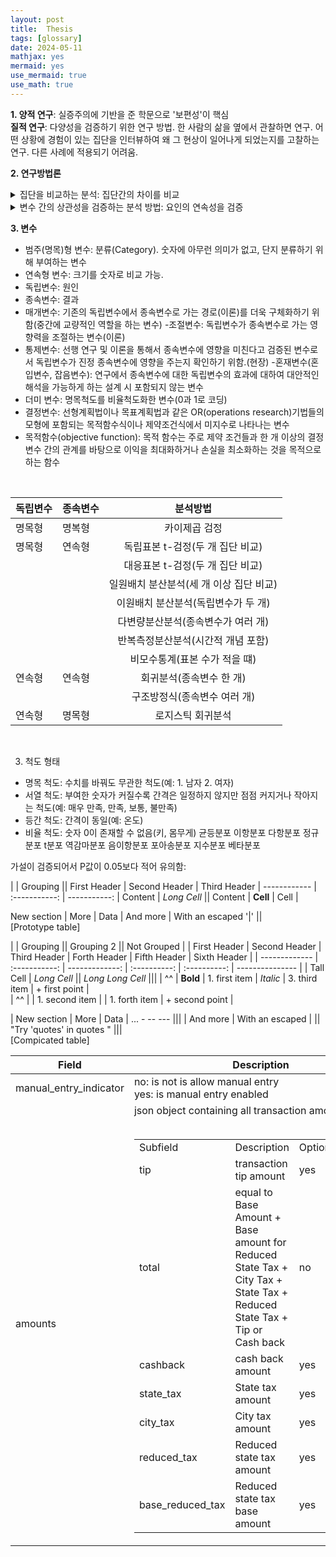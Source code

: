 ```yaml
---
layout: post
title:  Thesis
tags: [glossary]
date: 2024-05-11
mathjax: yes
mermaid: yes
use_mermaid: true
use_math: true
---
```


**1. 양적 연구**: 실증주의에 기반을 준 학문으로 '보편성'이 핵심  
**질적 연구**: 다양성을 검증하기 위한 연구 방법. 한 사람의 삶을 옆에서 관찰하면 연구. 어떤 상황에 경험이 있는 집단을 인터뷰하여 왜 그 현상이 일어나게 되었는지를 고찰하는 연구. 다른 사례에 적용되기 어려움.

**2. 연구방법론**
<details>
<summary>집단을 비교하는 분석: 집단간의 차이를 비교</summary>

- 카이검증(교차분석): 독립변수와 종속변수가 둘 다 명목(범주)형 자료일 때 사용. 집단 간 비율 비교.  
  - $\chi^2$  \[카이스퀘어(Chi-squared); 카이제곱\]  
  - $\chi^2$-distribution: 카이자승분포 \[squre brackets\]
- t-test: 독립변수가 명목형 자료이지만, 종속변수는 연속형 자료일 때 사용.  
  - 두 집단 간 평균 비교(2 집단만 가능)  
  - t검증, 차이검증
- ANOVA(Analysis of Variance): 독립변수가 명목형 자료이지만, 종속변수는 연속형 자료일 때 사용.  
  - 여러 집단 간 평균 비교(3 집단 이상 가능)  
  - 변량분석
</details>

<details> 
<summary>변수 간의 상관성을 검증하는 분석 방법: 요인의 연속성을 검증</summary>

- 상관관계 분석(Correlation Analysis): 독립변수와 종속변수가 모두 연속형 자료일 때 사용.
  - 변수 간의 관계성 검증.
  - r(상관계수): 변수간의 관련성 정도
- 회귀분석(Regression Analysis): 독립변수와 종속변수가 모두 연속형 자료일 때 사용. 변수 간의 연속성에 따른 인과관계를 확인.  
  - 단순회귀분석: 1 개의 연속형 독립면수와 1 개의 연속형 종속변수로 진행하는 분석.  
  - 다중회귀분석: 여향을 미치는 여러 변수 주에서 어떤 변수가 가장 많은 영향력을 미치는지를 검증하는 분석
  - 로지스틱 회귀분석: 독립변수가 연속형이고, 종속변수가 명목형 자료일 때 사용.
</details>

**3. 변수**
- 범주(명목)형 변수: 분류(Category). 숫자에 아무런 의미가 없고, 단지 분류하기 위해 부여하는 변수
- 연속형 변수: 크기를 숫자로 비교 가능. 
- 독립변수: 원인
- 종속변수: 결과
- 매개변수: 기존의 독립변수에서 종속변수로 가는 경로(이론)를 더욱 구체화하기 위함(중간에 교량적인 역할을 하는 변수)
-조절변수: 독립변수가 종속변수로 가는 영향력을 조절하는 변수(이론)
- 통제변수: 선행 연구 및 이론을 통해서 종속변수에 영향을 미친다고 검증된 변수로서 독립변수가 진정 종속변수에 영향을 주는지 확인하기 위함.(현장)
-혼재변수(혼입변수, 잡음변수): 연구에서 종속변수에 대한 독립변수의 효과에 대하여 대안적인 해석을 가능하게 하는 설계 시 포함되지 않는 변수
- 더미 변수: 명목척도를 비율척도화한 변수(0과 1로 코딩)
- 결정변수: 선형계획법이나 목표계획법과 같은 OR(operations research)기법들의 모형에 포함되는 목적함수식이나 제약조건식에서 미지수로 나타나는 변수
- 목적함수(objective function): 목적 함수는 주로 제약 조건들과 한 개 이상의 결정 변수 간의 관계를 바탕으로 이익을 최대화하거나 손실을 최소화하는 것을 목적으로 하는 함수



<br>

|독립변수|종속변수|분석방법|
|---|---|:---:|
|명목형|명복형| 카이제곱 검정|
|명목형|연속형|독립표본 t-검정(두 개 집단 비교)|
| |  |대응표본 t-검정(두 개 집단 비교)|
| |  |일원배치 분산분석(세 개 이상 집단 비교)|
| |  |이원배치 분산분석(독립변수가 두 개)|
| |  |다변량분산분석(종속변수가 여러 개)|
| |  |반복측정분산분석(시간적 개념 포함)|
| |  |비모수통계(표본 수가 적을 떄)|
|연속형| 연속형| 회귀분석(종속변수 한 개)|
| | |구조방정식(종속변수 여러 개)|
|연속형|명목형|로지스틱 회귀분석|

<br>

3. 척도 형태
- 명목 척도: 수치를 바꿔도 무관한 척도(예: 1. 남자 2. 여자) 
- 서열 척도: 부여한 숫자가 커질수록 간격은 일정하지 않지만 점점 커지거나 작아지는 척도(예: 매우 만족, 만족, 보통, 불만족)
- 등간 척도: 간격이 동일(예: 온도)
- 비율 척도: 숫자 0이 존재할 수 없음(키, 몸무게)
균등분포
이항분포
다항분포
정규분포
t분포
역감마분포
음이항분포
포아송분포
지수분포
베타분포


가설이 검증되어서 P값이 0.05보다 적어 유의함: 


|             |          Grouping           ||
First Header  | Second Header | Third Header |
 ------------ | :-----------: | -----------: |
Content       |          *Long Cell*        ||
Content       |   **Cell**    |         Cell |

New section   |     More      |         Data |
And more      | With an escaped '\|'         ||  
[Prototype table]


|               |          Grouping             ||         Grouping 2         ||  Not Grouped    |
| First Header  | Second Header | Third Header   | Forth Header | Fifth Header | Sixth Header    |
| ------------- | :-----------: | -------------: | :----------: | :----------: | --------------- |
| Tall Cell     |          *Long Cell*          ||         *Long Long Cell*                    |||
| ^^            |   **Bold**    | 1. first item  | *Italic*     | 3. third item | + first point  |\
| ^^            |               | 1. second item |              | 1. forth item | + second point |

| New section   |     More      |         Data   | ... - -- --- |||
| And more      | With an escaped \|          || "Try 'quotes' in quotes "         |||  
[Compicated table]


| Field  | Description |  Optional | Default |
| ------ | ----------- | --------- | ------- |
| manual_entry_indicator | no: is not is allow manual entry <br /> yes: is manual entry enabled| yes | no |
| amounts | json object containing all transaction amounts <br /> <br /> <table> <tr> <td> Subfield </td> <td> Description </td> <td> Optional </td> <td> Default </td> </tr> <tr> <td> tip </td>  <td> transaction tip amount </td> <td> yes </td> <td> NA </td> </tr> <tr> <td> total </td> <td> equal to Base  Amount + Base amount for  Reduced State Tax + City Tax + State Tax + Reduced State Tax + Tip or Cash back </td> <td> no </td> <td> NA </td> </tr> <tr> <td> cashback </td> <td> cash back amount </td> <td> yes </td> <td> NA </td> </tr> <tr> <td> state_tax </td> <td> State tax amount </td> <td> yes </td> <td> NA </td> </tr> <tr> <td> city_tax </td> <td> City tax amount </td> <td> yes </td> <td> NA </td> </tr> <tr> <td> reduced_tax </td> <td> Reduced state tax amount </td> <td> yes </td> <td> NA </td> </tr> <tr> <td> base_reduced_tax </td> <td> Reduced state tax base amount </td> <td> yes </td> <td> NA </td> </tr> </table> | no | NA |